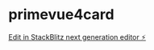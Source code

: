 # primevue4card

[Edit in StackBlitz next generation editor ⚡️](https://stackblitz.com/~/github.com/ransela/primevue4card)
